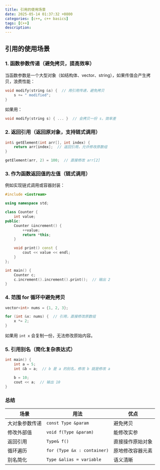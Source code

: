 ```yaml
---
title: 引用的使用场景
date: 2025-05-14 01:37:32 +0800
categories: [c++, c++ basics]
tags: [C++]
description: 
---
```

## 引用的使用场景

### 1. 函数参数传递（避免拷贝，提高效率）

当函数参数是一个大型对象（如结构体、vector、string），如果传值会产生拷贝，浪费性能：

```c++
void modify(string &s) {  // 用引用传递，避免拷贝
    s += " modified";
}
```

如果用：

```c++
void modify(string s) { ... }  // 会拷贝一份 s，效率差
```

### 2. 返回引用（返回原对象，支持链式调用）

```c++
int& getElement(int arr[], int index) {
    return arr[index];  // 返回引用，允许修改原数组
}

getElement(arr, 2) = 100;  // 直接修改 arr[2]
```

### 3. 作为函数返回值的左值（链式调用）

例如实现链式调用或容器封装：

```c++
#include <iostream>

using namespace std;

class Counter {
    int value;
public:
    Counter &increment() {
        ++value;
        return *this;
    }

    void print() const {
        cout << value << endl;
    }
};

int main() {
    Counter c;
    c.increment().increment().print();  // 输出 2
}
```

### 4. 范围 for 循环中避免拷贝

```c++
vector<int> nums = {1, 2, 3};

for (int &x: nums) {  // 引用，直接修改原数组
    x *= 2;
}
```

如果用 `int x` 会复制一份，无法修改原始内容。

### 5. 引用别名（简化复杂表达式）

```c++
int main() {
    int a = 5;
    int &b = a;  // b 是 a 的别名，修改 b 就是修改 a

    b = 10;
    cout << a;  // 输出 10
}
```

### 总结

| 场景           | 用法                        | 优点             |
| -------------- | --------------------------- | ---------------- |
| 大对象参数传递 | `const Type &param`         | 避免拷贝         |
| 修改外部值     | `void f(Type &param)`       | 能修改实参       |
| 返回引用       | `Type& f()`                 | 直接操作原始对象 |
| 循环遍历       | `for (Type &x : container)` | 原地修改容器元素 |
| 别名简化       | `Type &alias = variable`    | 语义清晰         |